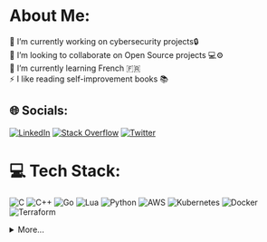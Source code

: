 # About Me:
🔭 I’m currently working on cybersecurity projects🔒<br>👯 I’m looking to collaborate on Open Source projects 💻⚙️<br>🌱 I’m currently learning French 🇫🇷<br>⚡ I like reading self-improvement books 📚


## 🌐 Socials:
[![LinkedIn](https://img.shields.io/badge/LinkedIn-%230077B5.svg?logo=linkedin&logoColor=white)](https://linkedin.com/in/rezaghanbari) [![Stack Overflow](https://img.shields.io/badge/-Stackoverflow-FE7A16?logo=stack-overflow&logoColor=white)](https://stackoverflow.com/users/4644007) [![Twitter](https://img.shields.io/badge/Twitter-%231DA1F2.svg?logo=Twitter&logoColor=white)](https://twitter.com/r21gh) 

# 💻 Tech Stack:
![C](https://img.shields.io/badge/c-%2300599C.svg?style=for-the-badge&logo=c&logoColor=white) ![C++](https://img.shields.io/badge/c++-%2300599C.svg?style=for-the-badge&logo=c%2B%2B&logoColor=white) ![Go](https://img.shields.io/badge/go-%2300ADD8.svg?style=for-the-badge&logo=go&logoColor=white) ![Lua](https://img.shields.io/badge/lua-%232C2D72.svg?style=for-the-badge&logo=lua&logoColor=white) ![Python](https://img.shields.io/badge/python-3670A0?style=for-the-badge&logo=python&logoColor=ffdd54) ![AWS](https://img.shields.io/badge/AWS-%23FF9900.svg?style=for-the-badge&logo=amazon-aws&logoColor=white) ![Kubernetes](https://img.shields.io/badge/kubernetes-%23326ce5.svg?style=for-the-badge&logo=kubernetes&logoColor=white) ![Docker](https://img.shields.io/badge/docker-%230db7ed.svg?style=for-the-badge&logo=docker&logoColor=white) ![Terraform](https://img.shields.io/badge/terraform-%235835CC.svg?style=for-the-badge&logo=terraform&logoColor=white) 
<details>
  <summary>More...</summary>
 


# 📊 GitHub Stats:
![](https://github-readme-stats.vercel.app/api?username=r21gh&theme=dark&hide_border=false&include_all_commits=true&count_private=true)<br/>
![](https://github-readme-streak-stats.herokuapp.com/?user=r21gh&theme=dark&hide_border=false)<br/>
![](https://github-readme-stats.vercel.app/api/top-langs/?username=r21gh&theme=dark&hide_border=false&include_all_commits=true&count_private=true&layout=compact)

## 🏆 GitHub Trophies
![](https://github-profile-trophy.vercel.app/?username=r21gh&theme=radical&no-frame=false&no-bg=true&margin-w=4)

## 🐦 Latest Tweet
[![](https://gtce.itsvg.in/api?username=r21gh)](https://github.com/VishwaGauravIn/github-twitter-card-embed)

### ✍️ Random Dev Quote
![](https://quotes-github-readme.vercel.app/api?type=horizontal&theme=radical)

---
[![](https://visitcount.itsvg.in/api?id=r21gh&icon=0&color=0)](https://visitcount.itsvg.in)
  
</details>
